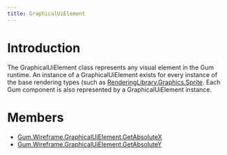 ```yaml
---
title: GraphicalUiElement
---
```


# Introduction

The GraphicalUiElement class represents any visual element in the Gum runtime. An instance of a GraphicalUiElement exists for every instance of the base rendering types (such as [RenderingLibrary.Graphics.Sprite](RenderingLibrary.Graphics.Sprite). Each Gum component is also represented by a GraphicalUiElement instance.

# Members

* [Gum.Wireframe.GraphicalUiElement.GetAbsoluteX](Gum.Wireframe.GraphicalUiElement.GetAbsoluteX)
* [Gum.Wireframe.GraphicalUiElement.GetAbsoluteY](Gum.Wireframe.GraphicalUiElement.GetAbsoluteY)
